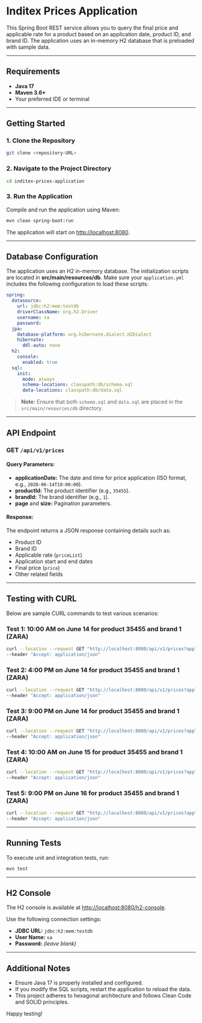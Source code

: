 # Inditex Prices Application

This Spring Boot REST service allows you to query the final price and applicable rate for a product based on an application date, product ID, and brand ID. The application uses an in-memory H2 database that is preloaded with sample data.

---

## Requirements

- **Java 17**
- **Maven 3.6+**
- Your preferred IDE or terminal

---

## Getting Started

### 1. Clone the Repository

```bash
git clone <repository-URL>
```

### 2. Navigate to the Project Directory

```bash
cd inditex-prices-application
```

### 3. Run the Application

Compile and run the application using Maven:

```bash
mvn clean spring-boot:run
```

The application will start on [http://localhost:8080](http://localhost:8080).

---

## Database Configuration

The application uses an H2 in-memory database. The initialization scripts are located in **src/main/resources/db**. Make sure your `application.yml` includes the following configuration to load these scripts:

```yaml
spring:
  datasource:
    url: jdbc:h2:mem:testdb
    driverClassName: org.h2.Driver
    username: sa
    password:
  jpa:
    database-platform: org.hibernate.dialect.H2Dialect
    hibernate:
      ddl-auto: none
  h2:
    console:
      enabled: true
  sql:
    init:
      mode: always
      schema-locations: classpath:db/schema.sql
      data-locations: classpath:db/data.sql
```

> **Note:** Ensure that both `schema.sql` and `data.sql` are placed in the `src/main/resources/db` directory.

---

## API Endpoint

### GET `/api/v1/prices`

#### Query Parameters:

- **applicationDate:** The date and time for price application (ISO format, e.g., `2020-06-14T10:00:00`).
- **productId:** The product identifier (e.g., `35455`).
- **brandId:** The brand identifier (e.g., `1`).
- **page** and **size:** Pagination parameters.

#### Response:

The endpoint returns a JSON response containing details such as:
- Product ID
- Brand ID
- Applicable rate (`priceList`)
- Application start and end dates
- Final price (`price`)
- Other related fields

---

## Testing with CURL

Below are sample CURL commands to test various scenarios:

### Test 1: 10:00 AM on June 14 for product 35455 and brand 1 (ZARA)

```bash
curl --location --request GET "http://localhost:8080/api/v1/prices?applicationDate=2020-06-14T10:00:00&productId=35455&brandId=1&page=0&size=10" \
--header "Accept: application/json"
```

### Test 2: 4:00 PM on June 14 for product 35455 and brand 1 (ZARA)

```bash
curl --location --request GET "http://localhost:8080/api/v1/prices?applicationDate=2020-06-14T16:00:00&productId=35455&brandId=1&page=0&size=10" \
--header "Accept: application/json"
```

### Test 3: 9:00 PM on June 14 for product 35455 and brand 1 (ZARA)

```bash
curl --location --request GET "http://localhost:8080/api/v1/prices?applicationDate=2020-06-14T21:00:00&productId=35455&brandId=1&page=0&size=10" \
--header "Accept: application/json"
```

### Test 4: 10:00 AM on June 15 for product 35455 and brand 1 (ZARA)

```bash
curl --location --request GET "http://localhost:8080/api/v1/prices?applicationDate=2020-06-15T10:00:00&productId=35455&brandId=1&page=0&size=10" \
--header "Accept: application/json"
```

### Test 5: 9:00 PM on June 16 for product 35455 and brand 1 (ZARA)

```bash
curl --location --request GET "http://localhost:8080/api/v1/prices?applicationDate=2020-06-16T21:00:00&productId=35455&brandId=1&page=0&size=10" \
--header "Accept: application/json"
```

---

## Running Tests

To execute unit and integration tests, run:

```bash
mvn test
```

---

## H2 Console

The H2 console is available at [http://localhost:8080/h2-console](http://localhost:8080/h2-console).

Use the following connection settings:

- **JDBC URL:** `jdbc:h2:mem:testdb`
- **User Name:** `sa`
- **Password:** *(leave blank)*

---

## Additional Notes

- Ensure Java 17 is properly installed and configured.
- If you modify the SQL scripts, restart the application to reload the data.
- This project adheres to hexagonal architecture and follows Clean Code and SOLID principles.

Happy testing!
```